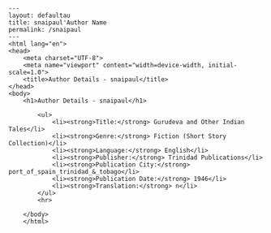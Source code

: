 
    ---
    layout: defaultau
    title: snaipaul'Author Name 
    permalink: /snaipaul
    ---
    <html lang="en">
    <head>
        <meta charset="UTF-8">
        <meta name="viewport" content="width=device-width, initial-scale=1.0">
        <title>Author Details - snaipaul</title>
    </head>
    <body>
        <h1>Author Details - snaipaul</h1>
        
            <ul>
                <li><strong>Title:</strong> Gurudeva and Other Indian Tales</li>
                <li><strong>Genre:</strong> Fiction (Short Story Collection)</li>
                <li><strong>Language:</strong> English</li>
                <li><strong>Publisher:</strong> Trinidad Publications</li>
                <li><strong>Publication City:</strong> port_of_spain_trinidad_&_tobago</li>
                <li><strong>Publication Date:</strong> 1946</li>
                <li><strong>Translation:</strong> n</li>
            </ul>
            <hr>
            
        </body>
        </html>
        